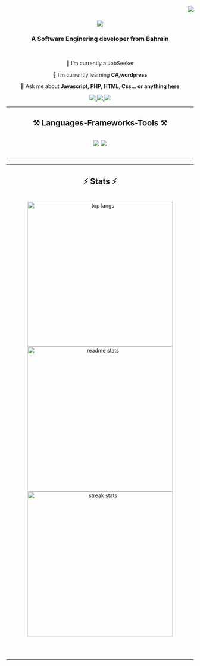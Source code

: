 <img align="right" src="https://visitor-badge.laobi.icu/badge?page_id=khaledalowd.khaledalowd.github.io" />

<h1 align="center">
    <img src="https://readme-typing-svg.herokuapp.com/?font=Righteous&size=35&center=true&vCenter=true&width=500&height=70&duration=4000&lines=Hi+There!+👋;+I'm+Khaled+Alowd!;" />
</h1>

<h3 align="center">A  Software Enginering developer from Bahrain</h3>

<br/>

<div align="center">
 
 🔭 I’m currently a JobSeeker
 
 🌱 I’m currently learning **C#,wordpress**

💬 Ask me about **Javascript, PHP, HTML, Css... or anything [here](https://www.linkedin.com/in/khaled-alowd/)**


 </div>
 
<div align="center"> 
  <a href="mailto:khalidalowd@gmail.com">
    <img src="https://img.shields.io/badge/Gmail-333333?style=for-the-badge&logo=gmail&logoColor=red" />
  </a>
   <a href="https://www.linkedin.com/in/khaled-alowd/" target="_blank">
    <img src="https://img.shields.io/badge/LinkedIn-0077B5?style=for-the-badge&logo=linkedin&logoColor=white" target="_blank" />
  </a>
  <a href="https://khaledalowd.netlify.app/" target="_blank">
     <img src="https://img.shields.io/badge/Portfolio-FF5722?style=for-the-badge&logo=todoist&logoColor=white" target="_blank" /> <!-- sqlite, safari, google-chrome are other good icon options -->
  </a>
</div>

 <hr/>
 
<h2 align="center">⚒️ Languages-Frameworks-Tools ⚒️</h2>
<br/>
<div align="center">
    <img src="https://skillicons.dev/icons?i=bootstrap,html,css,vscode,github,figma,git" />
    <img src="https://skillicons.dev/icons?i=python,javascript,firebase,java,mysql,c#,php" /><br>
</div>

<br/>
<hr/>



<hr/>

<h2 align="center">⚡ Stats ⚡</h2>
<br>
<div align="center">
  <img width="390" src="https://github-readme-stats.vercel.app/api/top-langs/?username=khaledalowd&layout=compact&theme=react" alt="top langs" />
    <br/>
  <img width="390" src="https://github-readme-stats.vercel.app/api?username=khaledalowd&count_private=true&show_icons=true&theme=react&rank_icon=github&border_radius=10" alt="readme stats" />
  <br/>
  <img width="390" src="https://streak-stats.demolab.com?user=khaledalowd&theme=dark" alt="streak stats"/>
</div>

<br/><br/>
<hr/>
<br/>



<br/>
